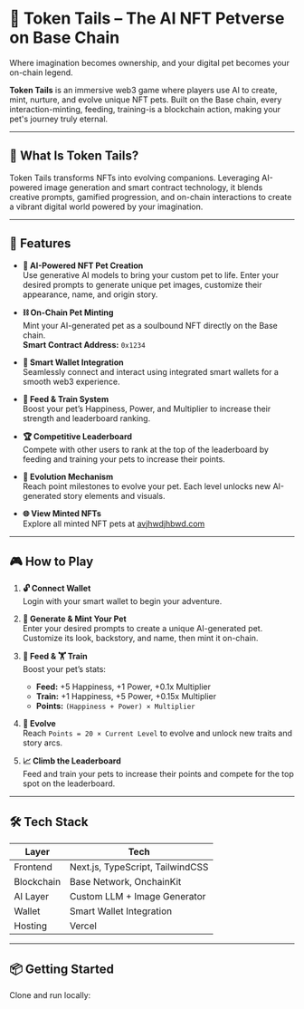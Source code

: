 # 🐾 Token Tails – The AI NFT Petverse on Base Chain

Where imagination becomes ownership, and your digital pet becomes your on-chain legend.

**Token Tails** is an immersive web3 game where players use AI to create, mint, nurture, and evolve unique NFT pets. Built on the Base chain, every interaction-minting, feeding, training-is a blockchain action, making your pet's journey truly eternal.

---

## 🧬 What Is Token Tails?

Token Tails transforms NFTs into evolving companions. Leveraging AI-powered image generation and smart contract technology, it blends creative prompts, gamified progression, and on-chain interactions to create a vibrant digital world powered by your imagination.

---

## 🌟 Features

- **🧠 AI-Powered NFT Pet Creation**  
  Use generative AI models to bring your custom pet to life. Enter your desired prompts to generate unique pet images, customize their appearance, name, and origin story.

- **⛓ On-Chain Pet Minting**  
  Mint your AI-generated pet as a soulbound NFT directly on the Base chain.  
  **Smart Contract Address:** `0x1234`

- **💼 Smart Wallet Integration**  
  Seamlessly connect and interact using integrated smart wallets for a smooth web3 experience.

- **💪 Feed & Train System**  
  Boost your pet’s Happiness, Power, and Multiplier to increase their strength and leaderboard ranking.

- **🏆 Competitive Leaderboard**  
  Compete with other users to rank at the top of the leaderboard by feeding and training your pets to increase their points.

- **🦋 Evolution Mechanism**  
  Reach point milestones to evolve your pet. Each level unlocks new AI-generated story elements and visuals.

- **🌐 View Minted NFTs**  
  Explore all minted NFT pets at [avjhwdjhbwd.com](https://avjhwdjhbwd.com)

---

## 🎮 How to Play

1. **🔓 Connect Wallet**  
   Login with your smart wallet to begin your adventure.

2. **🎨 Generate & Mint Your Pet**  
   Enter your desired prompts to create a unique AI-generated pet. Customize its look, backstory, and name, then mint it on-chain.

3. **🍗 Feed & 🏋 Train**  
   Boost your pet’s stats:  
   - **Feed:** +5 Happiness, +1 Power, +0.1x Multiplier  
   - **Train:** +1 Happiness, +5 Power, +0.15x Multiplier  
   - **Points:** `(Happiness + Power) × Multiplier`

4. **🌱 Evolve**  
   Reach `Points = 20 × Current Level` to evolve and unlock new traits and story arcs.

5. **📈 Climb the Leaderboard**  
   Feed and train your pets to increase their points and compete for the top spot on the leaderboard.

---

## 🛠 Tech Stack

| Layer      | Tech                              |
|------------|-----------------------------------|
| Frontend   | Next.js, TypeScript, TailwindCSS  |
| Blockchain | Base Network, OnchainKit          |
| AI Layer   | Custom LLM + Image Generator      |
| Wallet     | Smart Wallet Integration          |
| Hosting    | Vercel                            |

---

## 📦 Getting Started

Clone and run locally:

